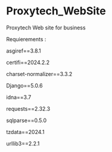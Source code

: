 # Proxytech_WebSite
Proxytech Web site for business

Requierements :


asgiref==3.8.1

certifi==2024.2.2

charset-normalizer==3.3.2

Django==5.0.6

idna==3.7

requests==2.32.3

sqlparse==0.5.0

tzdata==2024.1

urllib3==2.2.1
